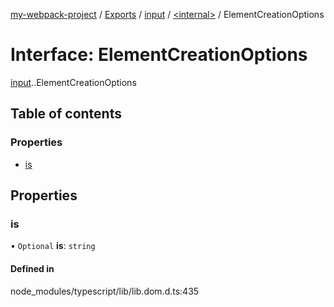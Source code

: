 [my-webpack-project](../README.md) / [Exports](../modules.md) / [input](../modules/input.md) / [<internal\>](../modules/input._internal_.md) / ElementCreationOptions

# Interface: ElementCreationOptions

[input](../modules/input.md).[<internal>](../modules/input._internal_.md).ElementCreationOptions

## Table of contents

### Properties

- [is](input._internal_.ElementCreationOptions.md#is)

## Properties

### is

• `Optional` **is**: `string`

#### Defined in

node_modules/typescript/lib/lib.dom.d.ts:435
